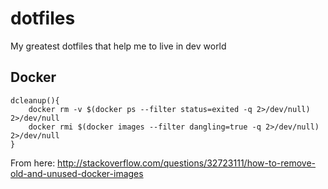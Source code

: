 dotfiles
========

My greatest dotfiles that help me to live in dev world

## Docker

```
dcleanup(){
    docker rm -v $(docker ps --filter status=exited -q 2>/dev/null) 2>/dev/null
    docker rmi $(docker images --filter dangling=true -q 2>/dev/null) 2>/dev/null
}
```

From here: http://stackoverflow.com/questions/32723111/how-to-remove-old-and-unused-docker-images
